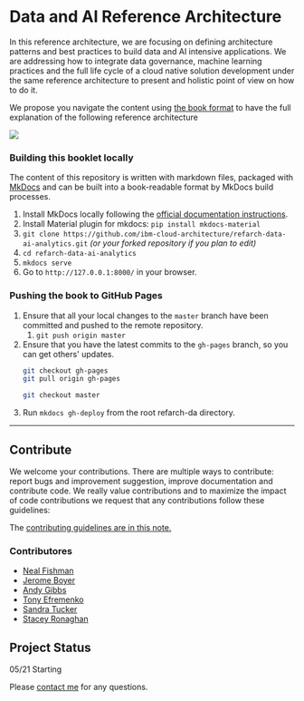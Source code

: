 # Data and AI Reference Architecture

In this reference architecture, we are focusing on defining architecture patterns and best practices to build data and AI intensive applications. We are addressing how to integrate data governance, machine learning practices and the full life cycle of a cloud native solution development under the same reference architecture to present and holistic point of view on how to do it.

We propose you navigate the content using [the book format](https://ibm-cloud-architecture.github.io/refarch-data-ai-analytics) to have the full explanation of the following reference architecture

![](docs/images/data-ai-ra-3.jpg)


### Building this booklet locally

The content of this repository is written with markdown files, packaged with [MkDocs](https://www.mkdocs.org/) and can be built into a book-readable format by MkDocs build processes.

1. Install MkDocs locally following the [official documentation instructions](https://www.mkdocs.org/#installation).
1. Install Material plugin for mkdocs:  `pip install mkdocs-material`
2. `git clone https://github.com/ibm-cloud-architecture/refarch-data-ai-analytics.git` _(or your forked repository if you plan to edit)_
3. `cd refarch-data-ai-analytics`
4. `mkdocs serve`
5. Go to `http://127.0.0.1:8000/` in your browser.

### Pushing the book to GitHub Pages

1. Ensure that all your local changes to the `master` branch have been committed and pushed to the remote repository.
   1. `git push origin master`
2. Ensure that you have the latest commits to the `gh-pages` branch, so you can get others' updates.
	```bash
	git checkout gh-pages
	git pull origin gh-pages

	git checkout master
	```
3. Run `mkdocs gh-deploy` from the root refarch-da directory.

---

## Contribute

We welcome your contributions. There are multiple ways to contribute: report bugs and improvement suggestion, improve documentation and contribute code.
We really value contributions and to maximize the impact of code contributions we request that any contributions follow these guidelines:

The [contributing guidelines are in this note.](./CONTRIBUTING.md)

### Contributores

* [Neal Fishman](https://www.linkedin.com/in/neal-fishman-/)
* [Jerome Boyer](https://www.linkedin.com/in/jeromeboyer/)
* [Andy Gibbs](https://www.linkedin.com/in/andy-g-3b7a06113/)
* [Tony Efremenko](https://www.linkedin.com/in/tony-efremenko-4359b7/)
* [Sandra Tucker](https://www.linkedin.com/in/sandraltucker/)
* [Stacey Ronaghan](https://www.linkedin.com/in/staceyronaghan/)

## Project Status

05/21 Starting



Please [contact me](mailto:boyerje@us.ibm.com) for any questions.
